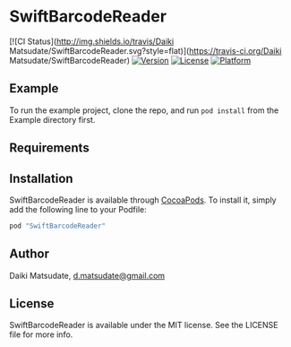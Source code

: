 # SwiftBarcodeReader

[![CI Status](http://img.shields.io/travis/Daiki Matsudate/SwiftBarcodeReader.svg?style=flat)](https://travis-ci.org/Daiki Matsudate/SwiftBarcodeReader)
[![Version](https://img.shields.io/cocoapods/v/SwiftBarcodeReader.svg?style=flat)](http://cocoapods.org/pods/SwiftBarcodeReader)
[![License](https://img.shields.io/cocoapods/l/SwiftBarcodeReader.svg?style=flat)](http://cocoapods.org/pods/SwiftBarcodeReader)
[![Platform](https://img.shields.io/cocoapods/p/SwiftBarcodeReader.svg?style=flat)](http://cocoapods.org/pods/SwiftBarcodeReader)

## Example

To run the example project, clone the repo, and run `pod install` from the Example directory first.

## Requirements

## Installation

SwiftBarcodeReader is available through [CocoaPods](http://cocoapods.org). To install
it, simply add the following line to your Podfile:

```ruby
pod "SwiftBarcodeReader"
```

## Author

Daiki Matsudate, d.matsudate@gmail.com

## License

SwiftBarcodeReader is available under the MIT license. See the LICENSE file for more info.
